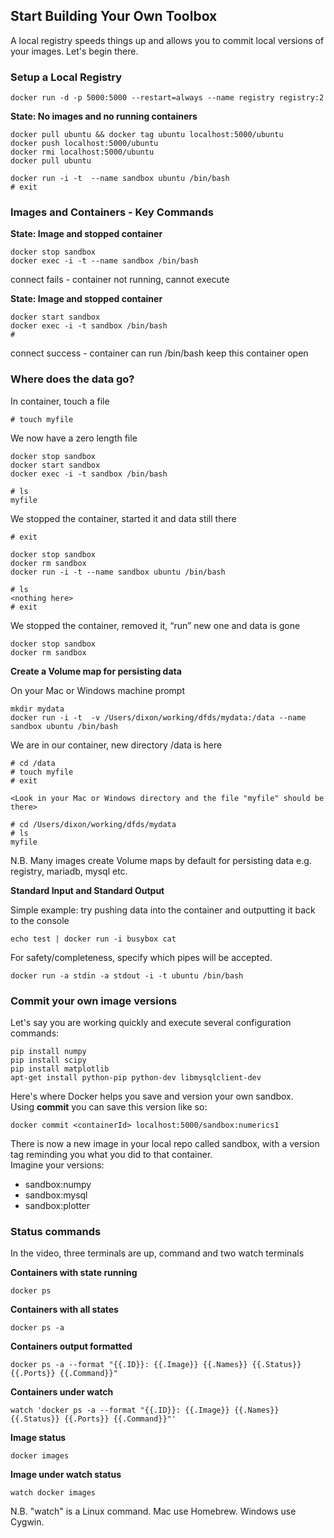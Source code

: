 ## Start Building Your Own Toolbox

A local registry speeds things up and allows you to commit local versions of your images. Let's begin there.

### Setup a Local Registry

```
docker run -d -p 5000:5000 --restart=always --name registry registry:2
```

**State: No images and no running containers**

```
docker pull ubuntu && docker tag ubuntu localhost:5000/ubuntu
docker push localhost:5000/ubuntu
docker rmi localhost:5000/ubuntu
docker pull ubuntu

docker run -i -t  --name sandbox ubuntu /bin/bash
# exit
```

### Images and Containers - Key Commands

**State: Image and stopped container**

```
docker stop sandbox
docker exec -i -t --name sandbox /bin/bash
```

connect fails - container not running, cannot execute

**State: Image and stopped container**

```
docker start sandbox
docker exec -i -t sandbox /bin/bash
# 
```

connect success - container can run /bin/bash
keep this container open

### Where does the data go?

In container, touch a file

```
# touch myfile
```

We now have a zero length file

```
docker stop sandbox
docker start sandbox
docker exec -i -t sandbox /bin/bash

# ls
myfile
```

We stopped the container, started it and data still there

```
# exit

docker stop sandbox
docker rm sandbox
docker run -i -t --name sandbox ubuntu /bin/bash

# ls
<nothing here>
# exit
```

We stopped the container, removed it, “run” new one and data is gone

```
docker stop sandbox
docker rm sandbox
```

**Create a Volume map for persisting data**

On your Mac or Windows machine prompt

```
mkdir mydata
docker run -i -t  -v /Users/dixon/working/dfds/mydata:/data --name sandbox ubuntu /bin/bash
```

We are in our container, new directory /data is here

```
# cd /data
# touch myfile
# exit

<Look in your Mac or Windows directory and the file "myfile" should be there>

# cd /Users/dixon/working/dfds/mydata
# ls
myfile
```
N.B. Many images create Volume maps by default for persisting data e.g. registry, mariadb, mysql etc.

**Standard Input and Standard Output**


Simple example: try pushing data into the container and outputting it back to the console

```
echo test | docker run -i busybox cat
```

For safety/completeness, specify which pipes will be accepted.


```
docker run -a stdin -a stdout -i -t ubuntu /bin/bash
```

### Commit your own image versions

Let's say you are working quickly and execute several configuration commands:

```
pip install numpy
pip install scipy
pip install matplotlib
apt-get install python-pip python-dev libmysqlclient-dev 
```

Here's where Docker helps you save and version your own sandbox.  
Using **commit** you can save this version like so:

```
docker commit <containerId> localhost:5000/sandbox:numerics1
```

There is now a new image in your local repo called sandbox, with a version tag reminding you what you did to that container.  
Imagine your versions:
* sandbox:numpy
* sandbox:mysql
* sandbox:plotter

### Status commands

In the video, three terminals are up, command and two watch terminals

**Containers with state running**
```
docker ps
```

**Containers with all states**
```
docker ps -a
```

**Containers output formatted**
```
docker ps -a --format "{{.ID}}: {{.Image}} {{.Names}} {{.Status}} {{.Ports}} {{.Command}}"
```

**Containers under watch**
```
watch 'docker ps -a --format "{{.ID}}: {{.Image}} {{.Names}} {{.Status}} {{.Ports}} {{.Command}}"'
```

**Image status**
```
docker images
```

**Image under watch status**
```
watch docker images
```

N.B. "watch" is a Linux command. Mac use Homebrew. Windows use Cygwin.



